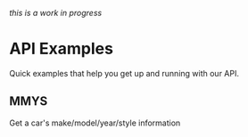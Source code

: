 *this is a work in progress*

# API Examples

Quick examples that help you get up and running with our API.

## MMYS

Get a car's make/model/year/style information
